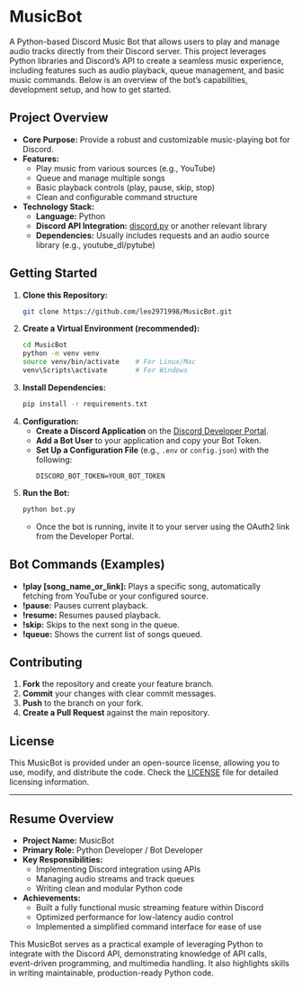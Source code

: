 # MusicBot

A Python-based Discord Music Bot that allows users to play and manage audio tracks directly from their Discord server. This project leverages Python libraries and Discord’s API to create a seamless music experience, including features such as audio playback, queue management, and basic music commands. Below is an overview of the bot’s capabilities, development setup, and how to get started.

## Project Overview

- **Core Purpose:** Provide a robust and customizable music-playing bot for Discord.
- **Features:**
  - Play music from various sources (e.g., YouTube)
  - Queue and manage multiple songs
  - Basic playback controls (play, pause, skip, stop)
  - Clean and configurable command structure
- **Technology Stack:**
  - **Language:** Python
  - **Discord API Integration:** [discord.py](https://github.com/Rapptz/discord.py) or another relevant library
  - **Dependencies:** Usually includes requests and an audio source library (e.g., youtube_dl/pytube)

## Getting Started

1. **Clone this Repository:**
   ```bash
   git clone https://github.com/leo2971998/MusicBot.git
   ```
2. **Create a Virtual Environment (recommended):**
   ```bash
   cd MusicBot
   python -m venv venv
   source venv/bin/activate    # For Linux/Mac
   venv\Scripts\activate       # For Windows
   ```
3. **Install Dependencies:**
   ```bash
   pip install -r requirements.txt
   ```
4. **Configuration:**
   - **Create a Discord Application** on the [Discord Developer Portal](https://discord.com/developers/applications).
   - **Add a Bot User** to your application and copy your Bot Token.
   - **Set Up a Configuration File** (e.g., `.env` or `config.json`) with the following:
     ```
     DISCORD_BOT_TOKEN=YOUR_BOT_TOKEN
     ```
5. **Run the Bot:**
   ```bash
   python bot.py
   ```
   - Once the bot is running, invite it to your server using the OAuth2 link from the Developer Portal.

## Bot Commands (Examples)

- **!play [song_name_or_link]:** Plays a specific song, automatically fetching from YouTube or your configured source.
- **!pause:** Pauses current playback.
- **!resume:** Resumes paused playback.
- **!skip:** Skips to the next song in the queue.
- **!queue:** Shows the current list of songs queued.

## Contributing

1. **Fork** the repository and create your feature branch.
2. **Commit** your changes with clear commit messages.
3. **Push** to the branch on your fork.
4. **Create a Pull Request** against the main repository.

## License

This MusicBot is provided under an open-source license, allowing you to use, modify, and distribute the code. Check the [LICENSE](LICENSE) file for detailed licensing information.

---

## Resume Overview

- **Project Name:** MusicBot
- **Primary Role:** Python Developer / Bot Developer
- **Key Responsibilities:**
  - Implementing Discord integration using APIs
  - Managing audio streams and track queues
  - Writing clean and modular Python code
- **Achievements:**
  - Built a fully functional music streaming feature within Discord
  - Optimized performance for low-latency audio control
  - Implemented a simplified command interface for ease of use

This MusicBot serves as a practical example of leveraging Python to integrate with the Discord API, demonstrating knowledge of API calls, event-driven programming, and multimedia handling. It also highlights skills in writing maintainable, production-ready Python code.
